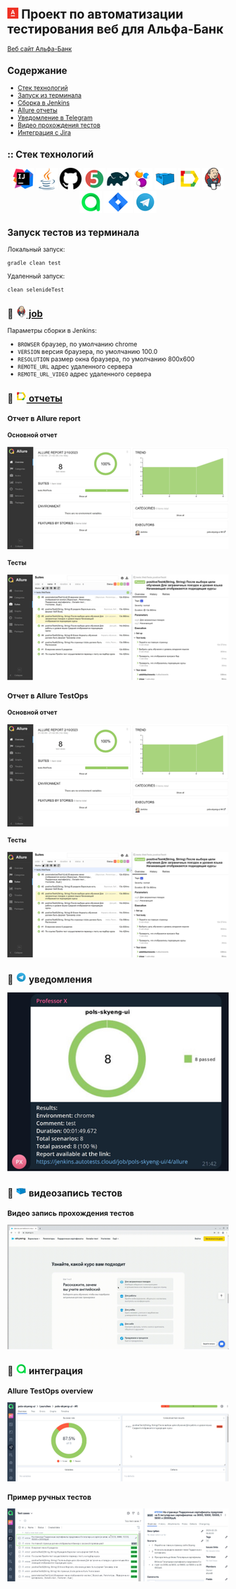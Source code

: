 # <a href="https://alfabank.ru/"><img src="/images/logos/AlfaLogo.png" width="25" height="25"  alt="IDEA"/></a> Проект по автоматизации тестирования веб для Альфа-Банк

<a target="_blank" href="https://alfabank.ru/">Веб сайт Альфа-Банк</a>

## Содержание
- [Стек технологий](#bookmark-cтек-технологий)
- [Запуск из терминала](#bookmark--запуск-тестов-из-терминала)
- [Сборка в Jenkins](#bookmark--jenkins--job-)
- [Allure отчеты](#bookmark--Allure-отчеты)
- [Уведомление в Telegram](#bookmark--уведомление-в-telegram)
- [Видео прохождения тестов](#bookmark--видеозапись-тестов)
- [Интеграция с Jira](#bookmark--Интеграция-с-Jira)

## :: Стек технологий
<p align="center">
<a href="https://www.jetbrains.com/idea/"><img src="/images/logos/IDEA.svg" width="50" height="50"  alt="IDEA"/></a>
<a href="https://www.java.com/"><img src="/images/logos/Java.svg" width="50" height="50"  alt="Java"/></a>
<a href="https://github.com/"><img src="/images/logos/Github.svg" width="50" height="50"  alt="Github"/></a>
<a href="https://junit.org/junit5/"><img src="/images/logos/JUnit5.svg" width="50" height="50"  alt="JUnit5"/></a>
<a href="https://gradle.org/"><img src="/images/logos/Gradle.svg" width="50" height="50"  alt="Gradle"/></a>
<a href="https://selenide.org/"><img src="/images/logos/Selenide.svg" width="50" height="50"  alt="Selenide"/></a>
<a href="https://aerokube.com/selenoid/"><img src="/images/logos/Selenoid.svg" width="50" height="50"  alt="Selenoid"/></a>
<a href="https://github.com/allure-framework/allure2"><img src="/images/logos/Allure.svg" width="50" height="50"  alt="Allure"/></a>
<a href="https://www.jenkins.io/"><img src="/images/logos/Jenkins.svg" width="50" height="50"  alt="Jenkins"/></a>
<a href="https://qameta.io/"><img src="/images/logos/Allure_TO.svg" width="50" height="50"  alt="Allure TestOps"/></a>
<a href="https://www.atlassian.com/software/jira/"><img src="/images/logos/Jira.png" width="67" height="50"  alt="Jira"/></a>
<a href="https://web.telegram.org/"><img src="/images/logos/Telegram.svg" width="50" height="50"  alt="Telegram"/></a>
</p>

## Запуск тестов из терминала
Локальный запуск:
```
gradle clean test
```
Удаленный запуск:
```
clean selenideTest
```
## :bookmark: <img src="/images/logos/Jenkins.svg" width="25" height="25"  alt="Jenkins"/></a><a target="_blank" href="https://jenkins.autotests.cloud/job/pols-skyeng-ui/"> job </a>

Параметры сборки в Jenkins:

- <code>BROWSER</code> браузер, по умолчанию chrome
- <code>VERSION</code> версия браузера, по умолчанию 100.0
- <code>RESOLUTION</code> размер окна браузера, по умолчанию 800x600
- <code>REMOTE_URL</code> адрес удаленного сервера
- <code>REMOTE_URL_VIDEO</code> адрес удаленного сервера

## :bookmark: <img src="/images/logos/Allure.svg" width="25" height="25"  alt="Allure"/></a><a target="_blank" href="https://jenkins.autotests.cloud/job/pols-skyeng-ui/4/allure/"> отчеты</a>
### Отчет в Allure report
#### Основной отчет
<p align="center">
<img title="Allure Overview Dashboard" src="/images/screens/overview.jpg">
</p>

#### Тесты
<p align="center">
<img title="Allure Suites" src="/images/screens/tests.jpg">
</p>

### Отчет в Allure TestOps
#### Основной отчет
<p align="center">
<img title="Allure Overview Dashboard" src="/images/screens/overview.jpg">
</p>

#### Тесты
<p align="center">
<img title="Allure Suites" src="/images/screens/tests.jpg">
</p>

## :bookmark: <img src="/images/logos/Telegram.svg" width="25" height="25"  alt="Telegram"/> уведомления</a>

<p align="center">
<img title="Allure Overview Dashboard" src="/images/screens/telegram.jpg">
</p>

## :bookmark: <img src="/images/logos/Selenoid.svg" width="25" height="25" alt="Selenoid"/> видеозапись тестов</a>

### Видео запись прохождения тестов
<p align="center">
  <img title="Selenoid video for test4" src="/images/gif/test4.gif">
</p>

## :bookmark: <img src="/images/logos/Allure_TO.svg" width="25" height="25" alt="Jira"/> интеграция</a>

### Allure TestOps overview
<p align="center">
  <img title="Allure TestOps overview" src="/images/screens/testops_overview.jpg">
</p>

### Пример ручных тестов
<p align="center">
  <img title="Allure TestOps manual tests" src="/images/screens/manual.jpg">
</p>
